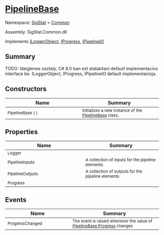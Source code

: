 # [PipelineBase](./PipelineBase.md)

Namespace: [SigStat]() > [Common](./README.md)

Assembly: SigStat.Common.dll

Implements [ILoggerObject](./ILoggerObject.md), [IProgress](./Helpers/IProgress.md), [IPipelineIO](./Pipeline/IPipelineIO.md)

## Summary
TODO: Ideiglenes osztaly, C# 8.0 ban ezt atalakitani default implementacios interface be.  ILoggerObject, IProgress, IPipelineIO default implementacioja.

## Constructors

| Name | Summary | 
| --- | --- | 
| <sub>PipelineBase (  )</sub><img width=200/>| <sub>Initializes a new instance of the [PipelineBase](https://github.com/hargitomi97/sigstat/blob/master/docs/md/SigStat/Common/PipelineBase.md) class.</sub>| <br>


## Properties

| Name | Summary | 
| --- | --- | 
| <sub>Logger</sub><img width=200/>| <sub></sub>| <br>
| <sub>PipelineInputs</sub><img width=200/>| <sub>A collection of inputs for the pipeline elements</sub>| <br>
| <sub>PipelineOutputs</sub><img width=200/>| <sub>A collection of outputs for the pipeline elements</sub>| <br>
| <sub>Progress</sub><img width=200/>| <sub></sub>| <br>


## Events

| Name | Summary | 
| --- | --- | 
| <sub>ProgressChanged</sub><img width=200/>| <sub>The event is raised whenever the value of [PipelineBase.Progress](https://github.com/hargitomi97/sigstat/blob/master/docs/md/SigStat/Common/PipelineBase.md) changes</sub>| <br>


